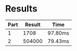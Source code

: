 # Results

| Part | Result | Time |
| --- | --- | --- |
| 1 | 1708 | 97.80ms |
| 2 | 504000 | 79.43ms |
